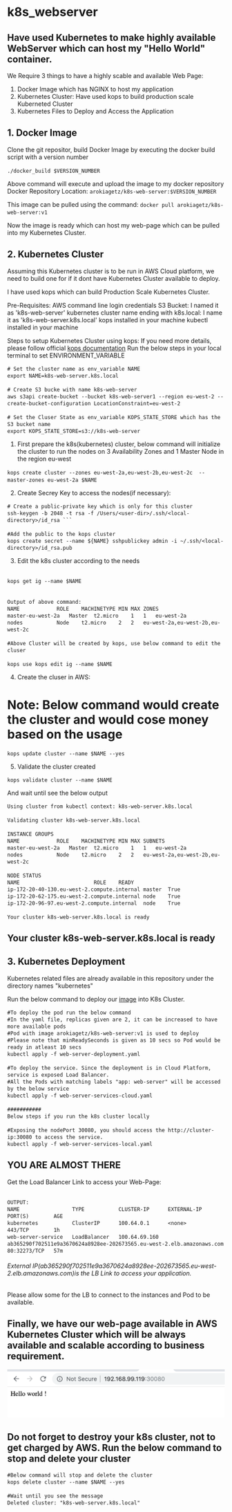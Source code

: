# k8s_webserver

## Have used Kubernetes to make highly available WebServer which can host my "Hello World" container.

We Require 3 things to have a highly scable and available Web Page:
1. Docker Image which has NGINX to host my application
2. Kubernetes Cluster: Have used kops to build production scale Kuberneted Cluster
3. Kubernetes Files to Deploy and Access the Application


## 1. Docker Image 
Clone the git repositor, build Docker Image by executing the docker build script with a version number

``` ./docker_build $VERSION_NUMBER ```

Above command will execute and upload the image to my docker repository 
Docker Repository Location: ```arokiagetz/k8s-web-server:$VERSION_NUMBER```

This image can be pulled using the command: ```docker pull arokiagetz/k8s-web-server:v1```

Now the image is ready which can host my web-page which can be pulled into my Kubernetes Cluster.

## 2. Kubernetes Cluster
Assuming this Kubernetes cluster is to be run in AWS Cloud platform, we need to build one for if it dont have Kubernetes Cluster available to deploy.

I have used kops which can build Production Scale Kubernetes Cluster.

Pre-Requisites:
AWS command line login credentials
S3 Bucket: I named it as 'k8s-web-server'
kubernetes cluster name ending with k8s.local: I name it as 'k8s-web-server.k8s.local'
kops installed in your machine
kubectl installed in your machine

Steps to setup Kubernetes Cluster using kops:
If you need more details, please follow official [kops documentation](https://github.com/kubernetes/kops)
Run the below steps in your local terminal to set ENVIRONMENT_VARIABLE


```
# Set the cluster name as env_variable NAME
export NAME=k8s-web-server.k8s.local

# Create S3 bucke with name k8s-web-server
aws s3api create-bucket --bucket k8s-web-server1 --region eu-west-2 --create-bucket-configuration LocationConstraint=eu-west-2

# Set the Cluser State as env_variable KOPS_STATE_STORE which has the S3 bucket name
export KOPS_STATE_STORE=s3://k8s-web-server
```


1. First prepare the k8s(kubernetes) cluster, below command will initialize the cluster to run the nodes on 3 Availability Zones and 1 Master Node in the region eu-west

```kops create cluster --zones eu-west-2a,eu-west-2b,eu-west-2c  --master-zones eu-west-2a $NAME ```

2. Create Secrey Key to access the nodes(if necessary):
```
# Create a public-private key which is only for this cluster
ssh-keygen -b 2048 -t rsa -f /Users/<user-dir>/.ssh/<local-directory>/id_rsa ```

#Add the public to the kops cluster
kops create secret --name ${NAME} sshpublickey admin -i ~/.ssh/<local-directory>/id_rsa.pub 
```

3. Edit the k8s cluster according to the needs
```

kops get ig --name $NAME


Output of above command:
NAME			ROLE	MACHINETYPE	MIN	MAX	ZONES
master-eu-west-2a	Master	t2.micro	1	1	eu-west-2a
nodes			Node	t2.micro	2	2	eu-west-2a,eu-west-2b,eu-west-2c

#Above Cluster will be created by kops, use below command to edit the cluser

kops use kops edit ig --name $NAME

```

4. Create the cluser in AWS:

 # Note: Below command would create the cluster and would cose money based on the usage

```
kops update cluster --name $NAME --yes
```

5. Validate the cluster created

```
kops validate cluster --name $NAME

```
And wait until see the below output

```
Using cluster from kubectl context: k8s-web-server.k8s.local

Validating cluster k8s-web-server.k8s.local

INSTANCE GROUPS
NAME			ROLE	MACHINETYPE	MIN	MAX	SUBNETS
master-eu-west-2a	Master	t2.micro	1	1	eu-west-2a
nodes			Node	t2.micro	2	2	eu-west-2a,eu-west-2b,eu-west-2c

NODE STATUS
NAME						ROLE	READY
ip-172-20-40-130.eu-west-2.compute.internal	master	True
ip-172-20-62-175.eu-west-2.compute.internal	node	True
ip-172-20-96-97.eu-west-2.compute.internal	node	True

Your cluster k8s-web-server.k8s.local is ready
```
## Your cluster k8s-web-server.k8s.local is ready 

## 3. Kubernetes Deployment

Kubernetes related files are already available in this repository under the directory names "kubernetes"

Run the below command to deploy our [image](https://hub.docker.com/r/arokiagetz/k8s-web-server) into K8s Cluster.

```
#To deploy the pod run the below command
#In the yaml file, replicas given are 2, it can be increased to have more available pods
#Pod with image arokiagetz/k8s-web-server:v1 is used to deploy
#Please note that minReadySeconds is given as 10 secs so Pod would be ready in atleast 10 secs
kubectl apply -f web-server-deployment.yaml

#To deploy the service. Since the deployment is in Cloud Platform, service is exposed Load Balancer.
#All the Pods with matching labels "app: web-server" will be accessed by the below service
kubectl apply -f web-server-services-cloud.yaml

###########
Below steps if you run the k8s cluster locally

#Exposing the nodePort 30080, you should access the http://cluster-ip:30080 to access the service.
kubectl apply -f web-server-services-local.yaml
```
## YOU ARE ALMOST THERE

Get the Load Balancer Link to access your Web-Page:

```kubectl get services

OUTPUT:
NAME                 TYPE           CLUSTER-IP      EXTERNAL-IP                                                              PORT(S)        AGE
kubernetes           ClusterIP      100.64.0.1      <none>                                                                   443/TCP        1h
web-server-service   LoadBalancer   100.64.69.160   ab365290f702511e9a3670624a8928ee-202673565.eu-west-2.elb.amazonaws.com   80:32273/TCP   57m
```
###### External IP(ab365290f702511e9a3670624a8928ee-202673565.eu-west-2.elb.amazonaws.com)is the LB Link to access your application.
Please allow some for the LB to connect to the instances and Pod to be available.
 

## Finally, we have our web-page available in AWS Kubernetes Cluster which will be always available and scalable according to business requirement.

![Web-Page](https://github.com/arokiagetz/k8s_webserver/blob/master/img1.png)

## Do not forget to destroy your k8s cluster, not to get charged by AWS. Run the below command to stop and delete your cluster

```
#Below command will stop and delete the cluster
kops delete cluster --name $NAME --yes

#Wait until you see the message 
Deleted cluster: "k8s-web-server.k8s.local"
```




